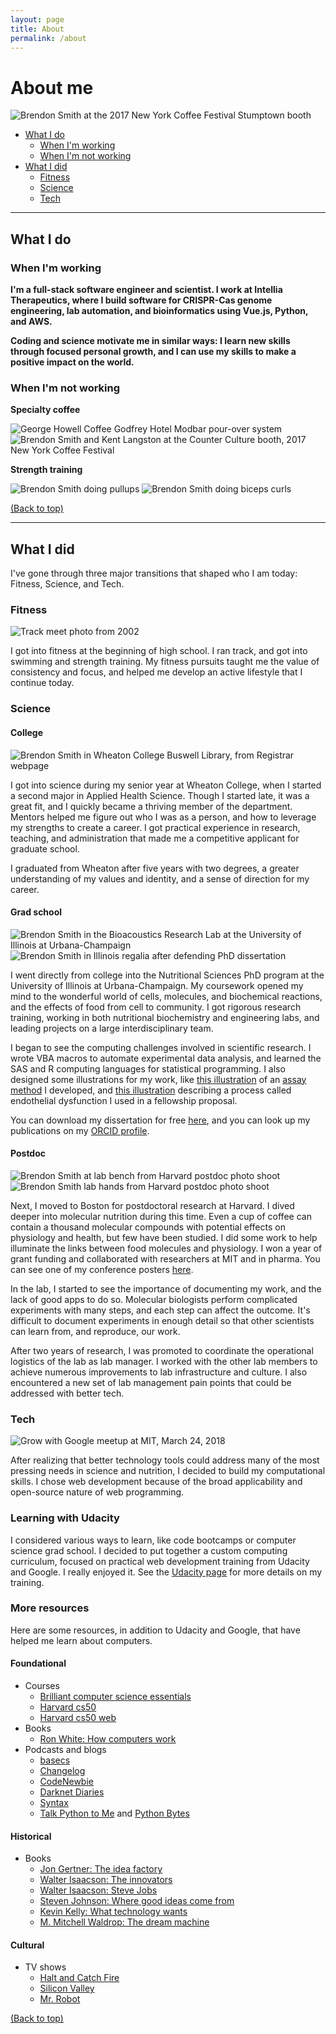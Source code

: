 ```yaml
---
layout: page
title: About
permalink: /about
---
```


# About me

<img src="../img/Muscle-Meal-20171014-MuscleMania-NYC-Stumptown.jpg" alt="Brendon Smith at the 2017 New York Coffee Festival Stumptown booth" class="img-thumbnail">

- [What I do](#what-i-do)
  - [When I'm working](#when-im-working)
  - [When I'm not working](#when-im-not-working)
- [What I did](#what-i-did)
  - [Fitness](#fitness)
  - [Science](#science)
  - [Tech](#tech)

---

## What I do

### When I'm working

**I'm a full-stack software engineer and scientist. I work at Intellia Therapeutics, where I build software for CRISPR-Cas genome engineering, lab automation, and bioinformatics using Vue.js, Python, and AWS.**

**Coding and science motivate me in similar ways: I learn new skills through focused personal growth, and I can use my skills to make a positive impact on the world.**

### When I'm not working

**Specialty coffee**

<img src="../img/george-howell-01.jpg" alt="George Howell Coffee Godfrey Hotel Modbar pour-over system" class="img-thumbnail">
<img src="../img/Muscle-Meal-20171014-MuscleMania-NYC-Counter-Culture.jpg" alt="Brendon Smith and Kent Langston at the Counter Culture booth, 2017 New York Coffee Festival" class="img-thumbnail">

**Strength training**

<img src="../img/muscle-meal-20180919-pullups-02.png" alt="Brendon Smith doing pullups" class="img-thumbnail">
<img src="../img/muscle-meal-20190309-biceps-02.png" alt="Brendon Smith doing biceps curls" class="img-thumbnail">

[(Back to top)](#top)

---

## What I did

I've gone through three major transitions that shaped who I am today: Fitness, Science, and Tech.

### Fitness

<img src="../img/track.jpg" alt="Track meet photo from 2002" class="img-thumbnail">

I got into fitness at the beginning of high school. I ran track, and got into swimming and strength training. My fitness pursuits taught me the value of consistency and focus, and helped me develop an active lifestyle that I continue today.

### Science

<h4 class="no-anchor">College</h4>

<img src="../img/brendon-smith-wheaton-buswell-library.jpg" alt="Brendon Smith in Wheaton College Buswell Library, from Registrar webpage" class="img-thumbnail">

I got into science during my senior year at Wheaton College, when I started a second major in Applied Health Science. Though I started late, it was a great fit, and I quickly became a thriving member of the department. Mentors helped me figure out who I was as a person, and how to leverage my strengths to create a career. I got practical experience in research, teaching, and administration that made me a competitive applicant for graduate school.

I graduated from Wheaton after five years with two degrees, a greater understanding of my values and identity, and a sense of direction for my career.

<h4 class="no-anchor">Grad school</h4>

<img src="../img/brendon-smith-lab-illinois.jpg" alt="Brendon Smith in the Bioacoustics Research Lab at the University of Illinois at Urbana-Champaign" class="img-thumbnail">
<img src="../img/brendon-smith-illinois-graduation.jpg" alt="Brendon Smith in Illinois regalia after defending PhD dissertation" class="img-thumbnail">

I went directly from college into the Nutritional Sciences PhD program at the University of Illinois at Urbana-Champaign. My coursework opened my mind to the wonderful world of cells, molecules, and biochemical reactions, and the effects of food from cell to community. I got rigorous research training, working in both nutritional biochemistry and engineering labs, and leading projects on a large interdisciplinary team.

I began to see the computing challenges involved in scientific research. I wrote VBA macros to automate experimental data analysis, and learned the SAS and R computing languages for statistical programming. I also designed some illustrations for my work, like <a href="https://br3ndonland.keybase.pub/images/science-portfolio/elisa.png" target="_blank">this illustration</a> of an <a href="https://doi.org/10.4137/bmi.s6051" target="_blank">assay method</a> I developed, and <a href="https://br3ndonland.keybase.pub/images/science-portfolio/endothelial-dysfunction.png" target="_blank">this illustration</a> describing a process called endothelial dysfunction I used in a fellowship proposal.

You can download my dissertation for free <a href="https://www.ideals.illinois.edu/handle/2142/72961" target="_blank">here</a>, and you can look up my publications on my <a href="https://orcid.org/0000-0001-6615-8677" target="_blank">ORCID profile</a>.

<h4 class="no-anchor">Postdoc</h4>

<!-- <img src="../img/brendon-smith-lab-papers.jpg" alt="Brendon Smith in front of Hotamisligil lab paper bulletin board at Harvard" class="img-thumbnail"> -->

<img src="../img/brendon-smith-lab-bench.jpg" alt="Brendon Smith at lab bench from Harvard postdoc photo shoot" class="img-thumbnail">
<img src="../img/brendon-smith-lab-hands.jpg" alt="Brendon Smith lab hands from Harvard postdoc photo shoot" class="img-thumbnail">

Next, I moved to Boston for postdoctoral research at Harvard. I dived deeper into molecular nutrition during this time. Even a cup of coffee can contain a thousand molecular compounds with potential effects on physiology and health, but few have been studied. I did some work to help illuminate the links between food molecules and physiology. I won a year of grant funding and collaborated with researchers at MIT and in pharma. You can see one of my conference posters <a href="https://br3ndonland.keybase.pub/images/science-portfolio/nutritional-screening-eb2017.png" target="_blank">here</a>.

In the lab, I started to see the importance of documenting my work, and the lack of good apps to do so. Molecular biologists perform complicated experiments with many steps, and each step can affect the outcome. It's difficult to document experiments in enough detail so that other scientists can learn from, and reproduce, our work.

After two years of research, I was promoted to coordinate the operational logistics of the lab as lab manager. I worked with the other lab members to achieve numerous improvements to lab infrastructure and culture. I also encountered a new set of lab management pain points that could be addressed with better tech.

### Tech

<img src="../img/gwg-meetup-20180324-mit.jpg" alt="Grow with Google meetup at MIT, March 24, 2018" class="img-thumbnail">

After realizing that better technology tools could address many of the most pressing needs in science and nutrition, I decided to build my computational skills. I chose web development because of the broad applicability and open-source nature of web programming.

<h3 class="no-anchor">Learning with Udacity</h3>

I considered various ways to learn, like code bootcamps or computer science grad school. I decided to put together a custom computing curriculum, focused on practical web development training from Udacity and Google. I really enjoyed it. See the <a href="{{ 'udacity' | relative_url }}">Udacity page</a> for more details on my training.

<h3 class="no-anchor">More resources</h3>

Here are some resources, in addition to Udacity and Google, that have helped me learn about computers.

<h4 class="no-anchor">Foundational</h4>

- Courses
  - <a href="https://brilliant.org/courses/computer-science-essentials/" target="_blank">Brilliant computer science essentials</a>
  - <a href="https://cs50.harvard.edu" target="_blank">Harvard cs50</a>
  - <a href="https://cs50.harvard.edu/extension/web/2019/spring/" target="_blank">Harvard cs50 web</a>
- Books
  - <a href="https://www.amazon.com/How-Computers-Work-Evolution-Technology/dp/078974984X" target="_blank">Ron White: How computers work</a>
- Podcasts and blogs
  - <a href="https://medium.com/basecs" target="_blank">basecs</a>
  - <a href="https://changelog.com/" target="_blank">Changelog</a>
  - <a href="https://www.codenewbie.org/" target="_blank">CodeNewbie</a>
  - <a href="https://darknetdiaries.com/" target="_blank">Darknet Diaries</a>
  - <a href="https://syntax.fm" target="_blank">Syntax</a>
  - <a href="https://talkpython.fm/" target="_blank">Talk Python to Me</a> and <a href="https://pythonbytes.fm/" target="_blank">Python Bytes</a>

<h4 class="no-anchor">Historical</h4>

- Books
  - <a href="https://en.wikipedia.org/wiki/The_Idea_Factory" target="_blank">Jon Gertner: The idea factory</a>
  - <a href="https://en.wikipedia.org/wiki/The_Innovators_(book)" target="_blank">Walter Isaacson: The innovators</a>
  - <a href="https://en.wikipedia.org/wiki/Steve_Jobs_(book)" target="_blank">Walter Isaacson: Steve Jobs</a>
  - <a href="https://en.wikipedia.org/wiki/Steven_Johnson_(author)" target="_blank">Steven Johnson: Where good ideas come from</a>
  - <a href="https://en.wikipedia.org/wiki/What_Technology_Wants" target="_blank">Kevin Kelly: What technology wants</a>
  - <a href="https://en.wikipedia.org/wiki/J._C._R._Licklider" target="_blank">M. Mitchell Waldrop: The dream machine</a>

<h4 class="no-anchor">Cultural</h4>

- TV shows
  - <a href="https://www.imdb.com/title/tt2543312/" target="_blank">Halt and Catch Fire</a>
  - <a href="https://www.imdb.com/title/tt2575988/" target="_blank">Silicon Valley</a>
  - <a href="https://www.imdb.com/title/tt4158110/" target="_blank">Mr. Robot</a>

[(Back to top)](#top)
